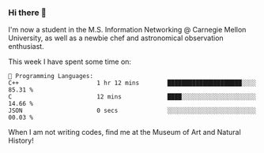 ### Hi there 👋

I'm now a student in the M.S. Information Networking @ Carnegie Mellon University, as well as a newbie chef and astronomical observation enthusiast. 



<!--START_SECTION:waka-->
This week I have spent some time on: 

```text
💬 Programming Languages: 
C++                      1 hr 12 mins        █████████████████████░░░░   85.31 % 
C                        12 mins             ████░░░░░░░░░░░░░░░░░░░░░   14.66 % 
JSON                     0 secs              ░░░░░░░░░░░░░░░░░░░░░░░░░   00.03 % 
```


<!--END_SECTION:waka-->

When I am not writing codes, find me at the Museum of Art and Natural History!

